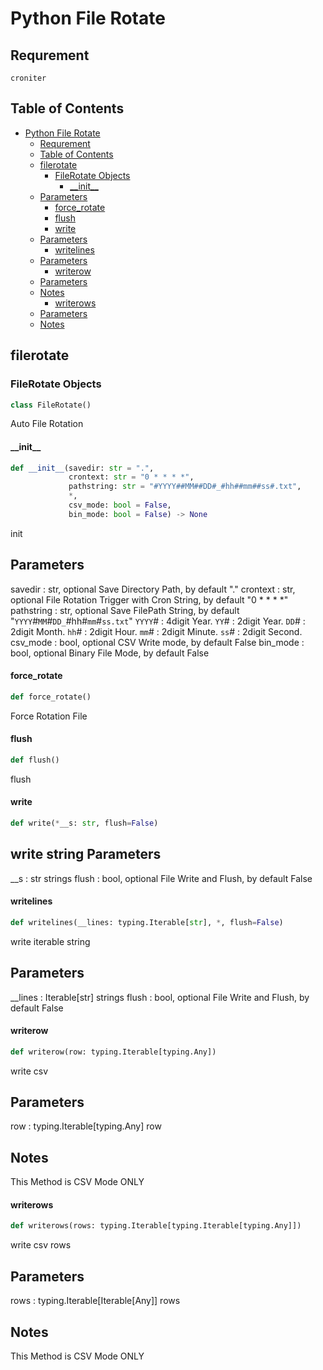 # Python File Rotate

## Requrement
```
croniter
```


## Table of Contents

- [Python File Rotate](#python-file-rotate)
  - [Requrement](#requrement)
  - [Table of Contents](#table-of-contents)
  - [filerotate](#filerotate)
    - [FileRotate Objects](#filerotate-objects)
      - [\_\_init\_\_](#__init__)
  - [Parameters](#parameters)
      - [force\_rotate](#force_rotate)
      - [flush](#flush)
      - [write](#write)
  - [Parameters](#parameters-1)
      - [writelines](#writelines)
  - [Parameters](#parameters-2)
      - [writerow](#writerow)
  - [Parameters](#parameters-3)
  - [Notes](#notes)
      - [writerows](#writerows)
  - [Parameters](#parameters-4)
  - [Notes](#notes-1)

<a id="filerotate"></a>

## filerotate

<a id="filerotate.FileRotate"></a>

### FileRotate Objects

```python
class FileRotate()
```

Auto File Rotation

<a id="filerotate.FileRotate.__init__"></a>

#### \_\_init\_\_

```python
def __init__(savedir: str = ".",
             crontext: str = "0 * * * *",
             pathstring: str = "#YYYY##MM##DD#_#hh##mm##ss#.txt",
             *,
             csv_mode: bool = False,
             bin_mode: bool = False) -> None
```

init

Parameters
----------
savedir : str, optional
    Save Directory Path, by default "."
crontext : str, optional
    File Rotation Trigger with Cron String, by default "0 * * * *"
pathstring : str, optional
    Save FilePath String, by default "`YYYY`#`MM`#`DD_`#hh#`mm`#`ss.txt`"
    `YYYY`# : 4digit Year.
    `YY`# : 2digit Year.
    `DD`# : 2digit Month.
    `hh`# : 2digit Hour.
    `mm`# : 2digit Minute.
    `ss`# : 2digit Second.
csv_mode : bool, optional
    CSV Write mode, by default False
bin_mode : bool, optional
    Binary File Mode, by default False

<a id="filerotate.FileRotate.force_rotate"></a>

#### force\_rotate

```python
def force_rotate()
```

Force Rotation File

<a id="filerotate.FileRotate.flush"></a>

#### flush

```python
def flush()
```

flush

<a id="filerotate.FileRotate.write"></a>

#### write

```python
def write(*__s: str, flush=False)
```

write string
Parameters
----------
__s : str
    strings
flush : bool, optional
    File Write and Flush, by default False

<a id="filerotate.FileRotate.writelines"></a>

#### writelines

```python
def writelines(__lines: typing.Iterable[str], *, flush=False)
```

write iterable string

Parameters
----------
__lines : Iterable[str]
    strings
flush : bool, optional
    File Write and Flush, by default False

<a id="filerotate.FileRotate.writerow"></a>

#### writerow

```python
def writerow(row: typing.Iterable[typing.Any])
```

write csv

Parameters
----------
row : typing.Iterable[typing.Any]
    row

Notes
-----
This Method is CSV Mode ONLY

<a id="filerotate.FileRotate.writerows"></a>

#### writerows

```python
def writerows(rows: typing.Iterable[typing.Iterable[typing.Any]])
```

write csv rows

Parameters
----------
rows : typing.Iterable[Iterable[Any]]
    rows

Notes
-----
This Method is CSV Mode ONLY
